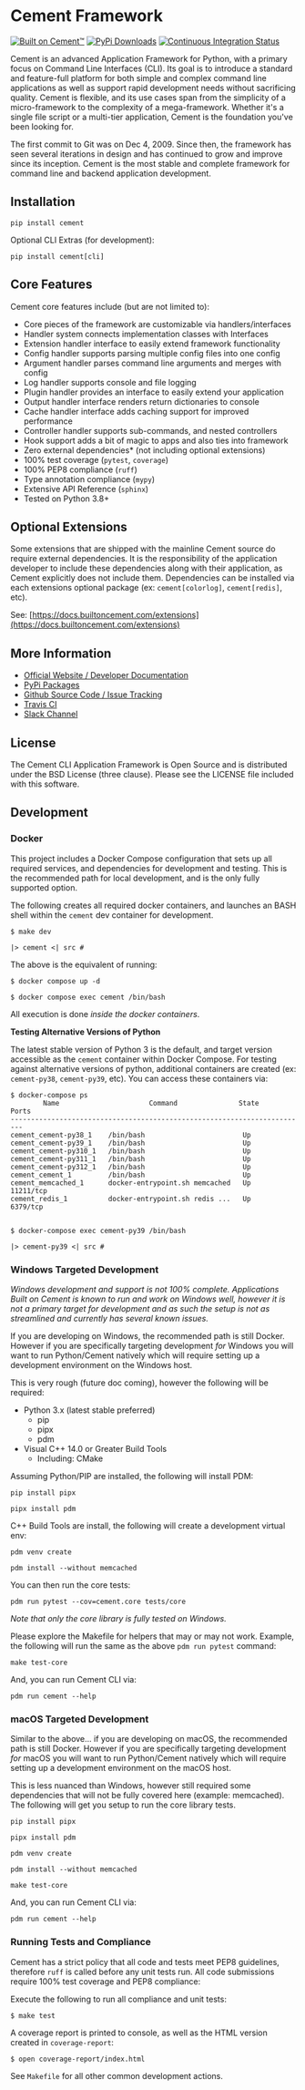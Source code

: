 # Cement Framework

[![Built on Cement™](https://img.shields.io/badge/Built%20on%20Cement%E2%84%A2-3.0-yellow)](https://builtoncement.com)
[![PyPi Downloads](https://img.shields.io/pypi/dm/cement)](https://pypistats.org/packages/cement)
[![Continuous Integration Status](https://app.travis-ci.com/datafolklabs/cement.svg?branch=master)](https://app.travis-ci.com/github/datafolklabs/cement/)


Cement is an advanced Application Framework for Python, with a primary focus on Command Line Interfaces (CLI).  Its goal is to introduce a standard and feature-full platform for both simple and complex command line applications as well as support rapid development needs without sacrificing quality.  Cement is flexible, and its use cases span from the simplicity of a micro-framework to the complexity of a mega-framework. Whether it's a single file script or a multi-tier application, Cement is the foundation you've been looking for.

The first commit to Git was on Dec 4, 2009.  Since then, the framework has seen several iterations in design and has continued to grow and improve since its inception.  Cement is the most stable and complete framework for command line and backend application development.

## Installation

```
pip install cement
```

Optional CLI Extras (for development):

```
pip install cement[cli]
```


## Core Features

Cement core features include (but are not limited to):

- Core pieces of the framework are customizable via handlers/interfaces
- Handler system connects implementation classes with Interfaces
- Extension handler interface to easily extend framework functionality
- Config handler supports parsing multiple config files into one config
- Argument handler parses command line arguments and merges with config
- Log handler supports console and file logging
- Plugin handler provides an interface to easily extend your application
- Output handler interface renders return dictionaries to console
- Cache handler interface adds caching support for improved performance
- Controller handler supports sub-commands, and nested controllers
- Hook support adds a bit of magic to apps and also ties into framework
- Zero external dependencies* (not including optional extensions)
- 100% test coverage (`pytest`, `coverage`)
- 100% PEP8 compliance (`ruff`)
- Type annotation compliance (`mypy`)
- Extensive API Reference (`sphinx`)
- Tested on Python 3.8+


## Optional Extensions

Some extensions that are shipped with the mainline Cement source do require external dependencies.  It is the responsibility of the application developer to include these dependencies along with their application, as Cement explicitly does not include them. Dependencies can be installed via each extensions optional package (ex: `cement[colorlog]`, `cement[redis]`, etc).

See: [https://docs.builtoncement.com/extensions](https://docs.builtoncement.com/extensions)


## More Information

- [Official Website / Developer Documentation](http://builtoncement.com/)
- [PyPi Packages](http://pypi.python.org/pypi/cement/)
- [Github Source Code / Issue Tracking](http://github.com/datafolklabs/cement/)
- [Travis CI](https://travis-ci.org/datafolklabs/cement/)
- [Slack Channel](https://join.slack.com/t/cementframework/shared_invite/enQtMzU0OTc5MDQ4NDA0LWMwMzZiOTczZjM4ZjFiZDE3MDk4MzA5ZmYxNmZjNTk4NzUwMzcyN2VlMDc5NzIxYjQ1NzlmNzgyNDFjMWJmMWY)


## License

The Cement CLI Application Framework is Open Source and is distributed under the BSD License (three clause).  Please see the LICENSE file included with this software.


## Development

### Docker

This project includes a Docker Compose configuration that sets up all required services, and dependencies for development and testing.  This is the recommended path for local development, and is the only fully supported option.

The following creates all required docker containers, and launches an BASH shell within the `cement` dev container for development.
```
$ make dev

|> cement <| src #
```

The above is the equivalent of running:

```
$ docker compose up -d

$ docker compose exec cement /bin/bash
```

All execution is done *inside the docker containers*.


**Testing Alternative Versions of Python**

The latest stable version of Python 3 is the default, and target version accessible as the `cement` container within Docker Compose.  For testing against alternative versions of python, additional containers are created (ex: `cement-py38`, `cement-py39`, etc). You can access these containers via:

```
$ docker-compose ps
        Name                      Command               State     Ports
-------------------------------------------------------------------------
cement_cement-py38_1    /bin/bash                        Up
cement_cement-py39_1    /bin/bash                        Up
cement_cement-py310_1   /bin/bash                        Up
cement_cement-py311_1   /bin/bash                        Up
cement_cement-py312_1   /bin/bash                        Up
cement_cement_1         /bin/bash                        Up
cement_memcached_1      docker-entrypoint.sh memcached   Up       11211/tcp
cement_redis_1          docker-entrypoint.sh redis ...   Up       6379/tcp


$ docker-compose exec cement-py39 /bin/bash

|> cement-py39 <| src #
```


### Windows Targeted Development

*Windows development and support is not 100% complete.  Applications Built on Cement is known to run and work on Windows well, however it is not a primary target for development and as such the setup is not as streamlined and currently has several known issues.*

If you are developing on Windows, the recommended path is still Docker. However if you are specifically targeting development *for* Windows you will want to run Python/Cement natively which will require setting up a development environment on the Windows host. 

This is very rough (future doc coming), however the following will be required:

- Python 3.x (latest stable preferred)
  - pip
  - pipx
  - pdm
- Visual C++ 14.0 or Greater Build Tools
  - Including: CMake

Assuming Python/PIP are installed, the following will install PDM:

```
pip install pipx

pipx install pdm
```

C++ Build Tools are install, the following will create a development virtual env:

```
pdm venv create

pdm install --without memcached
```

You can then run the core tests:

```
pdm run pytest --cov=cement.core tests/core
```

*Note that only the core library is fully tested on Windows.*

Please explore the Makefile for helpers that may or may not work. Example, the following will run the same as the above `pdm run pytest` command:

```
make test-core
```

And, you can run Cement CLI via:

```
pdm run cement --help
```


### macOS Targeted Development

Similar to the above... if you are developing on macOS, the recommended path is still Docker. However if you are specifically targeting development *for* macOS you will want to run Python/Cement natively which will require setting up a development environment on the macOS host. 

This is less nuanced than Windows, however still required some dependencies that will not be fully covered here (example: memcached). The following will get you setup to run the core library tests.

```
pip install pipx

pipx install pdm

pdm venv create

pdm install --without memcached

make test-core
```

And, you can run Cement CLI via:

```
pdm run cement --help
```

### Running Tests and Compliance

Cement has a strict policy that all code and tests meet PEP8 guidelines, therefore `ruff` is called before any unit tests run.  All code submissions require 100% test coverage and PEP8 compliance:

Execute the following to run all compliance and unit tests:

```
$ make test
```

A coverage report is printed to console, as well as the HTML version created in `coverage-report`:

```
$ open coverage-report/index.html
```

See `Makefile` for all other common development actions.
